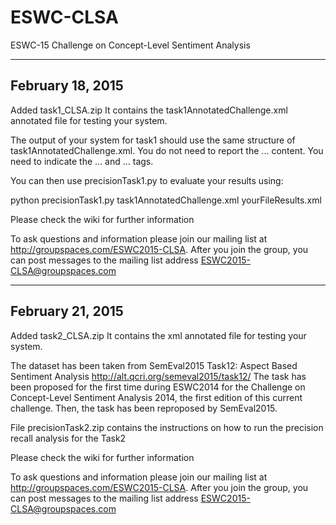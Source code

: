 # ESWC-CLSA
ESWC-15 Challenge on Concept-Level Sentiment Analysis

-----------------
February 18, 2015
-----------------

Added task1_CLSA.zip
It contains the task1AnnotatedChallenge.xml annotated file for testing your system.

The output of your system for task1 should use the same structure of task1AnnotatedChallenge.xml. You do not need to report the <text>...</text> content. You need to indicate the <sentence>...</sentence> and <polarity>...</polarity> tags.

You can then use precisionTask1.py to evaluate your results using:

python precisionTask1.py task1AnnotatedChallenge.xml yourFileResults.xml


Please check the wiki for further information

To ask questions and information please join our mailing list at http://groupspaces.com/ESWC2015-CLSA. 
After you join the group, you can post messages to the mailing list address ESWC2015-CLSA@groupspaces.com



-----------------
February 21, 2015
-----------------

Added task2_CLSA.zip
It contains the xml annotated file for testing your system.

The dataset has been taken from SemEval2015 Task12: Aspect Based Sentiment Analysis http://alt.qcri.org/semeval2015/task12/
The task has been proposed for the first time during ESWC2014 for the Challenge on Concept-Level Sentiment Analysis 2014, the first edition of this current challenge. Then, the task has been reproposed by SemEval2015.

File precisionTask2.zip contains the instructions on how to run the precision recall analysis for the Task2

Please check the wiki for further information

To ask questions and information please join our mailing list at http://groupspaces.com/ESWC2015-CLSA. 
After you join the group, you can post messages to the mailing list address ESWC2015-CLSA@groupspaces.com
